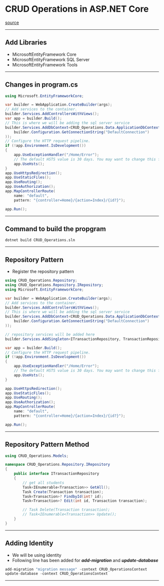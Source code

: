 # CRUD Operations in ASP.NET Core
[source](https://www.youtube.com/watch?v=VYmsoCWjvM4&list=PLjC4UKOOcfDQfrxjOgGKM_UmydQig8pq5)

--- ---

## Add Libraries

- MicrosoftEntityFramework Core
- MicrosoftEntityFramework SQL Server
- MicrosoftEntityFramework Tools

--- ---

## Changes in program.cs

```c#
using Microsoft.EntityFrameworkCore;

var builder = WebApplication.CreateBuilder(args);
// Add services to the container.
builder.Services.AddControllersWithViews();
var app = builder.Build();
// This is where we will be adding the sql server service
builder.Services.AddDbContext<CRUD_Operations.Data.ApplicationDbContext>(options => options.UseSqlServer(
    builder.Configuration.GetConnectionString("DefaultConnection")
));
// Configure the HTTP request pipeline.
if (!app.Environment.IsDevelopment())
{
    app.UseExceptionHandler("/Home/Error");
    // The default HSTS value is 30 days. You may want to change this for production scenarios, see https://aka.ms/aspnetcore-hsts.
    app.UseHsts();
}
app.UseHttpsRedirection();
app.UseStaticFiles();
app.UseRouting();
app.UseAuthorization();
app.MapControllerRoute(
    name: "default",
    pattern: "{controller=Home}/{action=Index}/{id?}");

app.Run();

```

--- ---

## Command to build the propgram

```shell
dotnet build CRUD_Operations.sln
```

--- ---

## Repository Pattern

- Register the repository pattern

```c#
using CRUD_Operations.Repository;
using CRUD_Operations.Repository.IRepository;
using Microsoft.EntityFrameworkCore;

var builder = WebApplication.CreateBuilder(args);
// Add services to the container.
builder.Services.AddControllersWithViews();
// This is where we will be adding the sql server service
builder.Services.AddDbContext<CRUD_Operations.Data.ApplicationDbContext>(options => options.UseSqlServer(
    builder.Configuration.GetConnectionString("DefaultConnection")
));

// repository services will be added here
builder.Services.AddSingleton<ITransactionRepository, TransactionRepository>();

var app = builder.Build();
// Configure the HTTP request pipeline.
if (!app.Environment.IsDevelopment())
{
    app.UseExceptionHandler("/Home/Error");
    // The default HSTS value is 30 days. You may want to change this for production scenarios, see https://aka.ms/aspnetcore-hsts.
    app.UseHsts();
}

app.UseHttpsRedirection();
app.UseStaticFiles();
app.UseRouting();
app.UseAuthorization();
app.MapControllerRoute(
    name: "default",
    pattern: "{controller=Home}/{action=Index}/{id?}");

app.Run();
```

--- ---

## Repository Pattern Method

```c#
using CRUD_Operations.Models;

namespace CRUD_Operations.Repository.IRepository
{
    public interface ITransactionRepository
    {
        // get all students
        Task<IEnumerable<Transaction>> GetAll();
        Task Create(Transaction transaction);
        Task<Transaction>? FindbyId(int? id);
        Task<Transaction>? Edit(int id, Transaction transaction);

        // Task Delete(Transaction transaction);
        // Task<IEnumerable<Transaction>> Update();
    }
}

```

--- ---

## Adding Identity 

- We will be using identity
- Following line has been added for **_add-migration_** and **_update-database_**

```c#
add-migration "migration message" -context CRUD_OperationsContext
update-database -context CRUD_OperationsContext
```

--- ---